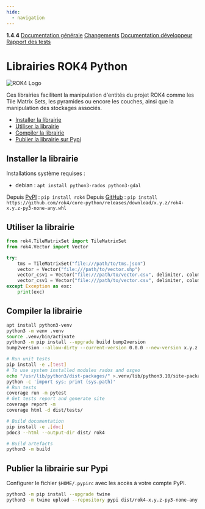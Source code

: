 ```yaml
---
hide:
  - navigation
---
```


<div id="version_menu">
  <b>1.4.4</b>
  <a href="./">Documentation générale</a>
  <a href="./CHANGELOG/">Changements</a>
  <a href="./DOCUMENTATION/">Documentation développeur</a>
  <a href="./TESTS/">Rapport des tests</a>
</div>

# Librairies ROK4 Python

![ROK4 Logo](https://rok4.github.io/assets/images/rok4.png)

Ces librairies facilitent la manipulation d'entités du projet ROK4 comme les Tile Matrix Sets, les pyramides ou encore les couches, ainsi que la manipulation des stockages associés.

- [Installer la librairie](#installer-la-librairie)
- [Utiliser la librairie](#utiliser-la-librairie)
- [Compiler la librairie](#compiler-la-librairie)
- [Publier la librairie sur Pypi](#publier-la-librairie-sur-pypi)

## Installer la librairie

Installations système requises :

* debian : `apt install python3-rados python3-gdal`

Depuis [PyPI](https://pypi.org/project/rok4/) : `pip install rok4`
Depuis [GitHub](https://github.com/rok4/core-python/releases/) : `pip install https://github.com/rok4/core-python/releases/download/x.y.z/rok4-x.y.z-py3-none-any.whl`

## Utiliser la librairie

```python
from rok4.TileMatrixSet import TileMatrixSet
from rok4.Vector import Vector

try:
    tms = TileMatrixSet("file:///path/to/tms.json")
    vector = Vector("file:///path/to/vector.shp")
    vector_csv1 = Vector("file:///path/to/vector.csv", delimiter, column_x, column_y)
    vector_csv1 = Vector("file:///path/to/vector.csv", delimiter, column_WKT)
except Exception as exc:
    print(exc)
```

## Compiler la librairie

```sh
apt install python3-venv
python3 -m venv .venv
source .venv/bin/activate
python3 -m pip install --upgrade build bump2version
bump2version --allow-dirty --current-version 0.0.0 --new-version x.y.z patch pyproject.toml src/rok4/__init__.py

# Run unit tests
pip install -e .[test]
# To use system installed modules rados and osgeo
echo "/usr/lib/python3/dist-packages/" >.venv/lib/python3.10/site-packages/system.pth
python -c 'import sys; print (sys.path)'
# Run tests
coverage run -m pytest
# Get tests report and generate site
coverage report -m
coverage html -d dist/tests/

# Build documentation
pip install -e .[doc]
pdoc3 --html --output-dir dist/ rok4

# Build artefacts
python3 -m build
```

## Publier la librairie sur Pypi

Configurer le fichier `$HOME/.pypirc` avec les accès à votre compte PyPI.

```sh
python3 -m pip install --upgrade twine
python3 -m twine upload --repository pypi dist/rok4-x.y.z-py3-none-any.whl dist/rok4-x.y.z.tar.gz
```
